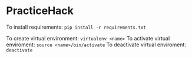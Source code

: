 # PracticeHack
To install requirements: `pip install -r requirements.txt`

To create virtual environment: `virtualenv <name>`
To activate virtual enviroment: `source <name>/bin/activate`
To deactivate virtual enviroment: `deactivate`
